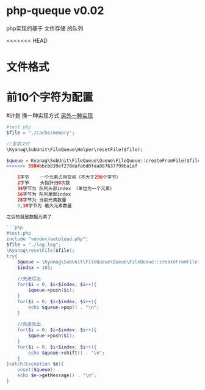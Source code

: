# php-queque v0.02
php实现的基于 文件存储 的队列

<<<<<<< HEAD
# 文件格式
前10个字符为配置
=======
#计划 
换一种实现方式 [另外一种实现](https://github.com/kyanag/php-queque/tree/dev)

```php
#test.php
$file = "./Cache/memory";

//重置文件
\Kyanag\SubUnit\FileQueue\Helper\resetFile($file);

$queue = Kyanag\SubUnit\FileQueue\Queue\FileQueue::createFromFile($file);
>>>>>>> 5584bbcb839ef278dafa6d0faa887637799ba1af

    1字节    一个元素占用空间（不大于256个字节）
    2字节    头指针归0次数
    34字节为 队列头部index （单位为一个元素）
    56字节为 队列尾部index
    78字节为 当前元素数量
    9,10字节为 最大元素数量

之后的就是数据元素了

```php
#test.php
include "vendor/autoload.php";
$file = "./log.log";
\Kyanag\resetFile($file);
try{
    $queue = \Kyanag\SubUnit\FileQueue\Queue\FileQueue::createFromFile($file);
    $index = 101;
    
    //先进后出
    for($i = 0; $i<$index; $i++){
        $queue->push($i);
    }
    for($i = 0; $i<$index; $i++){
        echo $queue->pop() . "\n";
    }
    
    //先进先出
    for($i = 0; $i<$index; $i++){
        $queue->push($i);
    }
    for($i = 0; $i<$index; $i++){
        echo $queue->shift() . "\n";
    }
}catch(Exception $e){
    unset($queue);
    echo $e->getMessage() . "\n";
}
```
